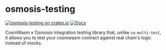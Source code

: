 # osmosis-testing

[![osmosis-testing on crates.io](https://img.shields.io/crates/v/osmosis-testing.svg)](https://crates.io/crates/osmosis-testing) [![Docs](https://docs.rs/osmosis-testing/badge.svg)](https://docs.rs/osmosis-testing)

CosmWasm x Osmosis integration testing library that, unlike `cw-multi-test`, it allows you to test your cosmwasm contract against real chain's logic instead of mocks.
